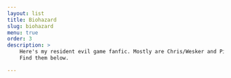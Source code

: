 ```yaml
---
layout: list
title: Biohazard
slug: biohazard
menu: true
order: 3
description: >
    Here's my resident evil game fanfic. Mostly are Chris/Wesker and Piers/Jake.<br>
	Find them below.

---
```

